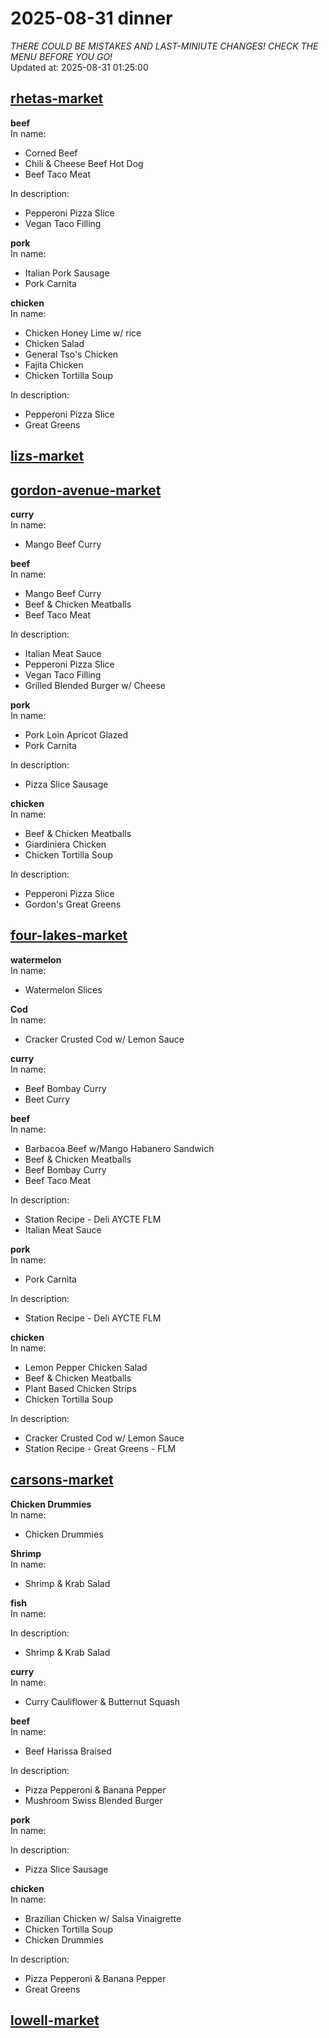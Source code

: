 # 2025-08-31 dinner  
*THERE COULD BE MISTAKES AND LAST-MINIUTE CHANGES! CHECK THE MENU BEFORE YOU GO!*  
Updated at: 2025-08-31 01:25:00  
## [rhetas-market](https://wisc-housingdining.nutrislice.com/menu/rhetas-market/dinner/2025-08-31)  
**beef**  
In name:   
 - Corned Beef  
 - Chili & Cheese Beef Hot Dog  
 - Beef Taco Meat  
  
In description:   
 - Pepperoni Pizza Slice  
 - Vegan Taco Filling  
  
**pork**  
In name:   
 - Italian Pork Sausage  
 - Pork Carnita  
  
**chicken**  
In name:   
 - Chicken Honey Lime w/ rice  
 - Chicken Salad  
 - General Tso's Chicken  
 - Fajita Chicken  
 - Chicken Tortilla Soup  
  
In description:   
 - Pepperoni Pizza Slice  
 - Great Greens  
  
## [lizs-market](https://wisc-housingdining.nutrislice.com/menu/lizs-market/dinner/2025-08-31)  
## [gordon-avenue-market](https://wisc-housingdining.nutrislice.com/menu/gordon-avenue-market/dinner/2025-08-31)  
**curry**  
In name:   
 - Mango Beef Curry  
  
**beef**  
In name:   
 - Mango Beef Curry  
 - Beef & Chicken Meatballs  
 - Beef Taco Meat  
  
In description:   
 - Italian Meat Sauce  
 - Pepperoni Pizza Slice  
 - Vegan Taco Filling  
 - Grilled Blended Burger w/ Cheese  
  
**pork**  
In name:   
 - Pork Loin Apricot Glazed  
 - Pork Carnita  
  
In description:   
 - Pizza Slice Sausage  
  
**chicken**  
In name:   
 - Beef & Chicken Meatballs  
 - Giardiniera Chicken  
 - Chicken Tortilla Soup  
  
In description:   
 - Pepperoni Pizza Slice  
 - Gordon's Great Greens  
  
## [four-lakes-market](https://wisc-housingdining.nutrislice.com/menu/four-lakes-market/dinner/2025-08-31)  
**watermelon**  
In name:   
 - Watermelon Slices  
  
**Cod**  
In name:   
 - Cracker Crusted Cod w/ Lemon Sauce  
  
**curry**  
In name:   
 - Beef Bombay Curry  
 - Beet Curry  
  
**beef**  
In name:   
 - Barbacoa Beef w/Mango Habanero Sandwich  
 - Beef & Chicken Meatballs  
 - Beef Bombay Curry  
 - Beef Taco Meat  
  
In description:   
 - Station Recipe - Deli  AYCTE FLM  
 - Italian Meat Sauce  
  
**pork**  
In name:   
 - Pork Carnita  
  
In description:   
 - Station Recipe - Deli  AYCTE FLM  
  
**chicken**  
In name:   
 - Lemon Pepper Chicken Salad  
 - Beef & Chicken Meatballs  
 - Plant Based Chicken Strips  
 - Chicken Tortilla Soup  
  
In description:   
 - Cracker Crusted Cod w/ Lemon Sauce  
 - Station Recipe - Great Greens - FLM  
  
## [carsons-market](https://wisc-housingdining.nutrislice.com/menu/carsons-market/dinner/2025-08-31)  
**Chicken Drummies**  
In name:   
 - Chicken Drummies  
  
**Shrimp**  
In name:   
 - Shrimp & Krab Salad  
  
**fish**  
In name:   
  
In description:   
 - Shrimp & Krab Salad  
  
**curry**  
In name:   
 - Curry Cauliflower & Butternut Squash  
  
**beef**  
In name:   
 - Beef Harissa Braised  
  
In description:   
 - Pizza Pepperoni & Banana Pepper  
 - Mushroom Swiss Blended Burger  
  
**pork**  
In name:   
  
In description:   
 - Pizza Slice Sausage  
  
**chicken**  
In name:   
 - Brazilian Chicken w/ Salsa Vinaigrette  
 - Chicken Tortilla Soup  
 - Chicken Drummies  
  
In description:   
 - Pizza Pepperoni & Banana Pepper  
 - Great Greens  
  
## [lowell-market](https://wisc-housingdining.nutrislice.com/menu/lowell-market/dinner/2025-08-31)  
  
